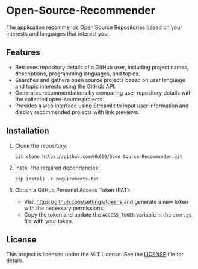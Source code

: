 # Open-Source-Recommender
The application recommends Open Source Repositories based on your interests and languages that interest you.

## Features

- Retrieves repository details of a GitHub user, including project names, descriptions, programming languages, and topics.
- Searches and gathers open source projects based on user language and topic interests using the GitHub API.
- Generates recommendations by comparing user repository details with the collected open-source projects.
- Provides a web interface using Streamlit to input user information and display recommended projects with link previews.

## Installation

1. Clone the repository:

   ``` shell
   git clone https://github.com/Hk669/Open-Source-Recommender.git

   ```

2. Install the required dependencies:

   ```shell
   pip install -r requirements.txt
   ```

3. Obtain a GitHub Personal Access Token (PAT):
   - Visit https://github.com/settings/tokens and generate a new token with the necessary permissions.
   - Copy the token and update the `ACCESS_TOKEN` variable in the `user.py` file with your token.


## License

This project is licensed under the MIT License. See the [LICENSE](LICENSE) file for details.

